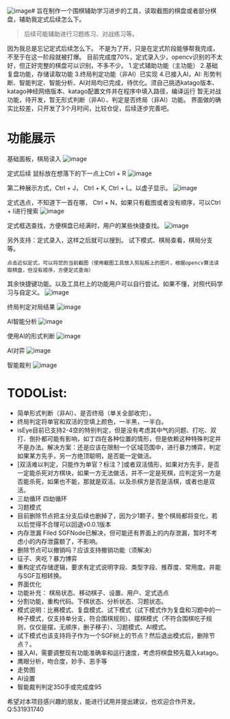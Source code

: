 ![image](https://github.com/user-attachments/assets/546154f6-d27c-4c92-bee4-c31974826b61)# 旨在制作一个围棋辅助学习进步的工具，读取截图的棋盘或者部分棋盘，辅助我定式后续怎么下。
> 后续可能辅助进行习题练习、对战练习等。

  因为我总是忘记定式后续怎么下。
  不是为了开，只是在定式阶段能够帮我完成，不至于在这一阶段就被打爆。
  目前完成度70%，定式录入少，opencv识别的不太好，但正好完整的棋盘可以识别，不多不少。
  1.定式辅助功能（主功能）
  2.基础复盘功能，存储读取功能
  3.终局判定功能（非AI）已实现
  4.已接入AI，AI: 形势判断、智能判定、智能分析、AI对局均已完成，待优化。须自己挑选katago版本、katago神经网络版本、katago配置文件并在程序中填入路径，编译运行
  暂无对战功能，待开发，暂无形式判断（非AI）、判定是否终局（非AI）功能。
  界面做的确实比较差，只开发了3个月时间，比较仓促，后续逐步完善吧。
# 功能展示
基础面板，棋局读入
![image](https://github.com/user-attachments/assets/3d768db6-6f9b-4083-a0c1-c69e8911b146)

定式后续 鼠标放在想落下的下一点上Ctrl + R 
![image](https://github.com/user-attachments/assets/73f49122-3658-44cb-a605-d215754e96f2)

第二种展示方式，Ctrl + J， Ctrl + K, Ctrl + L。以虚子显示。
![image](https://github.com/user-attachments/assets/faeafcc9-e27e-46b9-a745-b5fae9f3174d)

定式选点，不知道下一首在哪， Ctrl + N，如果只有截图或者没有顺序，可以Ctrl + I进行搜索
![image](https://github.com/user-attachments/assets/56f2c105-4736-4e96-b451-a2545f648c25)

定式框选查找，方便棋盘已经满时，用户的某些快捷查找。
![image](https://github.com/user-attachments/assets/805b5ca3-4ef7-48f7-a031-a486f9dead7f)

另外支持：定式录入，这样之后就可以搜到。 试下模式、棋局查看，棋局分支等。

```点击近似定式，可以将您的当前截图（使用截图工具放入剪贴板上的图片，根据opencv算法读取棋盘，但没有顺序，方便定式查询）```

其余快捷键功能。以及工具栏上的功能用户可以自行尝试。如果不懂，对照代码学习与自定义。
![image](https://github.com/user-attachments/assets/b017905b-6b1f-4270-a6f0-11ad4dd1c3ed)


终局判定对局结果
![image](https://github.com/user-attachments/assets/56f07ba1-f762-4e6a-a012-54a31f2285fe)

AI智能分析
![image](https://github.com/user-attachments/assets/b5892683-ec9f-4773-b710-f03247d9528d)

使用AI的形式判断
![image](https://github.com/user-attachments/assets/0970ab53-7d92-43a2-9f95-e743fa075bde)

AI对弈
![image](https://github.com/user-attachments/assets/4d54db58-f1a0-4450-91a4-9ab31397ee42)

智能裁判
![image](https://github.com/user-attachments/assets/949509e9-7b60-4894-9b99-1c0b331c5f32)



# TODOList:
* 简单形式判断（非AI）、是否终局（单关全部收完）。
* 终局判定将单官和双活的空填上颜色，一半黑，一半白。
* isEye目前已支持2-4空的特别判定，但是没有考虑其中气的问题、打吃、双打、倒扑都可能有影响，如丁四在各种位置的情形，但是依赖这种特殊判定并不是办法。解决方案：还是应该在限制一个区域范围中，进行暴力博弈，判定如果某方先手，另一方绝顶聪明，是否能一定做活。
* [双活难以判定，只能作为单官？标注？]或者双活情形，如果对方先手，是否一定能杀死对方棋块，如果一方无法做活，并不一定是死棋，应判定另一方是否能杀死，如果也不能，那就是双活。以及杀棋方是否是活棋，或者也是双活。
* 三劫循环 四劫循环
* 习题模式
* 目前删除节点把主分支后续也删掉了，因为少1颗子，整个棋局都将变化，若以后觉得不合理可以回退v0.0.1版本
* 内存泄漏 Filed SGFNode已解决，但可能还有界面上的内存泄漏，暂时不考虑小的内存泄露额了，不影响。
* 删除节点可以撤销吗？应该支持撤销功能（须解决）
* 征子、夹吃？暴力博弈
* 重构定式存储逻辑，要求有定式说明字段、类型字段、推荐度、常用度。并能与SGF互相转换。
* 界面优化
* 功能补充： 棋局状态、移动棋子、设置、用户、定式选点
* 分割功能，重构代码。下棋状态、分析状态、习题状态。
* 模式说明：比赛模式、复盘模式、试下模式（试下模式作为复盘和习题中的一种子模式，仅支持单分支，符合围棋规则）、摆棋模式（不符合围棋吃子规则，仅仅是摆，无顺序，删子移子）、习题模式、AI模式。
* 试下模式也该支持将子作为一个SGF树上的节点？然后退出模式后，删除节点？。
* 接入AI，需要调整现有功能准确率和运行速度，考虑将棋盘预先载入katago。
* 鹰眼分析，吻合度，妙手、恶手等
* 走势图
* AI设置
* 智能裁判判定350手或完成度95

希望对本项目感兴趣的朋友，能进行试用并提出建议，也欢迎合作开发。
Q:531931740
